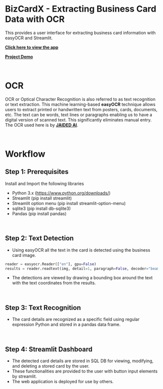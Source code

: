 # BizCardX - Extracting Business Card Data with OCR
This provides a user interface for extracting business card information with easyOCR and Streamlit.

[**Click here to view the app**]() 

[**Project Demo**]()

<br>

# OCR
OCR or Optical Character Recognition is also referred to as text recognition or text extraction. This machine learning-based **easyOCR** technique allows users to extract printed or handwritten text from posters, cards, documents, etc. The text can be words, text lines or paragraphs enabling us to have a digital version of scanned text. This significantly eliminates manual entry. The OCR used here is by [**JAIDED AI**](https://github.com/JaidedAI/EasyOCR?tab=readme-ov-file).

<br>

# Workflow
## Step 1: Prerequisites
Install and Import the following libraries
- Python 3.x (https://www.python.org/downloads/)
- Streamlit (pip install streamlit)
- Streamlit option menu (pip install streamlit-option-menu)
- sqlite3 (pip install db-sqlite3)
- Pandas (pip install pandas)

<br>

## Step 2: Text Detection
- Using easyOCR all the text in the card is detected using the business card image.
```python
reader = easyocr.Reader(["en"], gpu=False)
results = reader.readtext(img, detail=1, paragraph=False, decoder="beamsearch")
```
- The detections are viewed by drawing a bounding box around the text with the text coordinates from the results.

<br>

## Step 3: Text Recognition
- The card details are recognized as a specific field using regular expression Python and stored in a pandas data frame.

<br>

## Step 4: Streamlit Dashboard
- The detected card details are stored in SQL DB for viewing, modifying, and deleting a stored card by the user.
- These functionalities are provided to the user with button input elements by streamlit.
- The web application is deployed for use by others.

